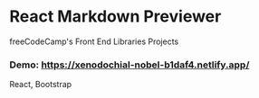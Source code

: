 # React Markdown Previewer

freeCodeCamp's Front End Libraries Projects

### Demo: https://xenodochial-nobel-b1daf4.netlify.app/

React, Bootstrap
